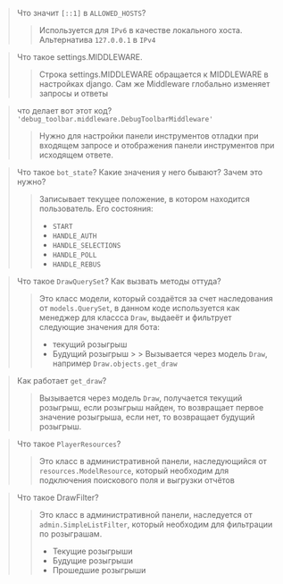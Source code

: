 > Что значит `[::1]` в `ALLOWED_HOSTS`?
>> Используется для `IPv6` в качестве локального хоста. Альтернатива `127.0.0.1` в `IPv4`

> Что такое settings.MIDDLEWARE.
>> Строка settings.MIDDLEWARE обращается к MIDDLEWARE в настройках django.
>> Сам же Middleware глобально изменяет запросы и ответы

> что делает вот этот код? `'debug_toolbar.middleware.DebugToolbarMiddleware'`
>> Нужно для настройки панели инструментов отладки при входящем запросе и отображения панели инструментов при исходящем ответе.

> Что такое `bot_state`? Какие значения у него бывают? Зачем это нужно?
>> Записывает текущее положение, в котором находится пользователь.
> > Его состояния:
>> - `START`
>>- `HANDLE_AUTH`
>>- `HANDLE_SELECTIONS`
>> - `HANDLE_POLL`
>> - `HANDLE_REBUS`

> Что такое `DrawQuerySet`? Как вызвать методы оттуда?
>> Это класс модели, который создаётся за счет наследования от `models.QuerySet`, в данном коде используется как
> > менеджер
> > для классса `Draw`, выдаеёт и фильтрует следующие значения для бота:
>> - текущий розыгрыш
>> - Будущий розыгрыш
     > > Вызывается через модель `Draw`, например `Draw.objects.get_draw`

> Как работает `get_draw`?
>> Вызывается через модель `Draw`, получается текущий розыгрыш, если розыгрыш найден, то возвращает первое значение
> > розыгрыша, если нет, то возвращает будущий розыгрыш.

> Что такое `PlayerResources`?
>> Это класс в административной панели, наследующийся от `resources.ModelResource`, который необходим для подключения
> > поискового поля и выгрузки отчётов

> Что такое DrawFilter?
>> Это класс в административной панели, наследуется от `admin.SimpleListFilter`, который необходим для фильтрации по розыграшам.
>> - Текущие розыгрыши
>> - Будущие розыгрыши
>> - Прошедшие розыгрыши
